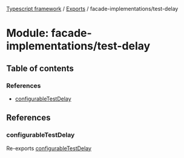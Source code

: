 [Typescript framework](../index.md) / [Exports](../modules.md) / facade-implementations/test-delay

# Module: facade-implementations/test-delay

## Table of contents

### References

- [configurableTestDelay](facade_implementations_test_delay.md#configurabletestdelay)

## References

### configurableTestDelay

Re-exports [configurableTestDelay](facade_implementations_test_delay_configurable_test_delay.md#configurabletestdelay)
